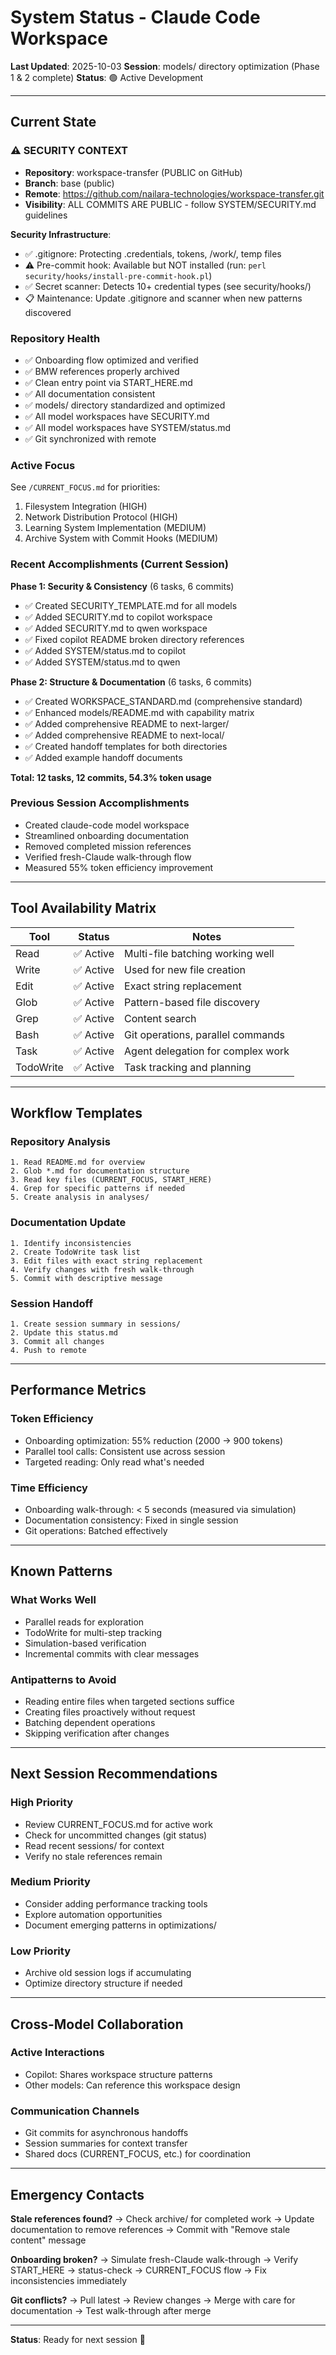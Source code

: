 # System Status - Claude Code Workspace

**Last Updated**: 2025-10-03
**Session**: models/ directory optimization (Phase 1 & 2 complete)
**Status**: 🟢 Active Development

---

## Current State

### ⚠️ SECURITY CONTEXT
- **Repository**: workspace-transfer (PUBLIC on GitHub)
- **Branch**: base (public)
- **Remote**: https://github.com/nailara-technologies/workspace-transfer.git
- **Visibility**: ALL COMMITS ARE PUBLIC - follow SYSTEM/SECURITY.md guidelines

**Security Infrastructure**:
- ✅ .gitignore: Protecting .credentials, tokens, /work/, temp files
- ⚠️ Pre-commit hook: Available but NOT installed (run: `perl security/hooks/install-pre-commit-hook.pl`)
- ✅ Secret scanner: Detects 10+ credential types (see security/hooks/)
- 📋 Maintenance: Update .gitignore and scanner when new patterns discovered

### Repository Health
- ✅ Onboarding flow optimized and verified
- ✅ BMW references properly archived
- ✅ Clean entry point via START_HERE.md
- ✅ All documentation consistent
- ✅ models/ directory standardized and optimized
- ✅ All model workspaces have SECURITY.md
- ✅ All model workspaces have SYSTEM/status.md
- ✅ Git synchronized with remote

### Active Focus
See `/CURRENT_FOCUS.md` for priorities:
1. Filesystem Integration (HIGH)
2. Network Distribution Protocol (HIGH)
3. Learning System Implementation (MEDIUM)
4. Archive System with Commit Hooks (MEDIUM)

### Recent Accomplishments (Current Session)

**Phase 1: Security & Consistency** (6 tasks, 6 commits)
- ✅ Created SECURITY_TEMPLATE.md for all models
- ✅ Added SECURITY.md to copilot workspace
- ✅ Added SECURITY.md to qwen workspace
- ✅ Fixed copilot README broken directory references
- ✅ Added SYSTEM/status.md to copilot
- ✅ Added SYSTEM/status.md to qwen

**Phase 2: Structure & Documentation** (6 tasks, 6 commits)
- ✅ Created WORKSPACE_STANDARD.md (comprehensive standard)
- ✅ Enhanced models/README.md with capability matrix
- ✅ Added comprehensive README to next-larger/
- ✅ Added comprehensive README to next-local/
- ✅ Created handoff templates for both directories
- ✅ Added example handoff documents

**Total: 12 tasks, 12 commits, 54.3% token usage**

### Previous Session Accomplishments
- Created claude-code model workspace
- Streamlined onboarding documentation
- Removed completed mission references
- Verified fresh-Claude walk-through flow
- Measured 55% token efficiency improvement

---

## Tool Availability Matrix

| Tool | Status | Notes |
|------|--------|-------|
| Read | ✅ Active | Multi-file batching working well |
| Write | ✅ Active | Used for new file creation |
| Edit | ✅ Active | Exact string replacement |
| Glob | ✅ Active | Pattern-based file discovery |
| Grep | ✅ Active | Content search |
| Bash | ✅ Active | Git operations, parallel commands |
| Task | ✅ Active | Agent delegation for complex work |
| TodoWrite | ✅ Active | Task tracking and planning |

---

## Workflow Templates

### Repository Analysis
```
1. Read README.md for overview
2. Glob *.md for documentation structure
3. Read key files (CURRENT_FOCUS, START_HERE)
4. Grep for specific patterns if needed
5. Create analysis in analyses/
```

### Documentation Update
```
1. Identify inconsistencies
2. Create TodoWrite task list
3. Edit files with exact string replacement
4. Verify changes with fresh walk-through
5. Commit with descriptive message
```

### Session Handoff
```
1. Create session summary in sessions/
2. Update this status.md
3. Commit all changes
4. Push to remote
```

---

## Performance Metrics

### Token Efficiency
- Onboarding optimization: 55% reduction (2000 → 900 tokens)
- Parallel tool calls: Consistent use across session
- Targeted reading: Only read what's needed

### Time Efficiency
- Onboarding walk-through: < 5 seconds (measured via simulation)
- Documentation consistency: Fixed in single session
- Git operations: Batched effectively

---

## Known Patterns

### What Works Well
- Parallel reads for exploration
- TodoWrite for multi-step tracking
- Simulation-based verification
- Incremental commits with clear messages

### Antipatterns to Avoid
- Reading entire files when targeted sections suffice
- Creating files proactively without request
- Batching dependent operations
- Skipping verification after changes

---

## Next Session Recommendations

### High Priority
- Review CURRENT_FOCUS.md for active work
- Check for uncommitted changes (git status)
- Read recent sessions/ for context
- Verify no stale references remain

### Medium Priority
- Consider adding performance tracking tools
- Explore automation opportunities
- Document emerging patterns in optimizations/

### Low Priority
- Archive old session logs if accumulating
- Optimize directory structure if needed

---

## Cross-Model Collaboration

### Active Interactions
- Copilot: Shares workspace structure patterns
- Other models: Can reference this workspace design

### Communication Channels
- Git commits for asynchronous handoffs
- Session summaries for context transfer
- Shared docs (CURRENT_FOCUS, etc.) for coordination

---

## Emergency Contacts

**Stale references found?**
→ Check archive/ for completed work
→ Update documentation to remove references
→ Commit with "Remove stale content" message

**Onboarding broken?**
→ Simulate fresh-Claude walk-through
→ Verify START_HERE → status-check → CURRENT_FOCUS flow
→ Fix inconsistencies immediately

**Git conflicts?**
→ Pull latest
→ Review changes
→ Merge with care for documentation
→ Test walk-through after merge

---

**Status**: Ready for next session 🚀
